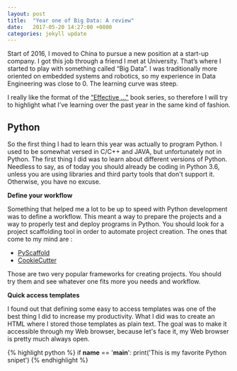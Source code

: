 ```yaml
---
layout: post
title:  "Year one of Big Data: A review"
date:   2017-05-20 14:27:00 +0800
categories: jekyll update
---
```


Start of 2016, I moved to China to pursue a new position at a start-up company. I got this job through a friend I met at University. That’s where I started to play with something called “Big Data”. I was traditionally more oriented on embedded systems and robotics, so my experience in Data Engineering was close to 0. The learning curve was steep. 

I really like the format of the [“Effective ..."](https://www.google.com.hk/?gfe_rd=cr&ei=t_MfWZKdEIyl8wfanJko&gws_rd=ssl#q=effective+book+series) book series, so therefore I will try to highlight what I’ve learning over the past year in the same kind of fashion. 

## Python
So the first thing I had to learn this year was actually to program Python. I used to be somewhat versed in C/C++ and JAVA, but unfortunately not in Python. The first thing I did was to learn about different versions of Python. Needless to say, as of today you should already be coding in Python 3.6, unless you are using libraries and third party tools that don't support it. Otherwise, you have no excuse. 


**Define your workflow**

Something that helped me a lot to be up to speed with Python development was to define a workflow. This meant a way to prepare the projects and a way to properly test and deploy programs in Python. You should look for a project scaffolding tool in order to automate project creation. The ones that come to my mind are : 

* [PyScaffold](https://readthedocs.org/projects/pyscaffold/)
* [CookieCutter](https://cookiecutter.readthedocs.io/en/latest/)

Those are two very popular frameworks for creating projects. You should try them and see whatever one fits more you needs and workflow. 

**Quick access templates**

I found out that defining some easy to access templates was one of the best thing I did to increase my productivity. What I did was to create an HTML where I stored those templates as plain text. The goal was to make it accessible through my Web browser, because let's face it, my Web browser is pretty much always open. 

{% highlight python %}
if __name__ == '__main__':
    print('This is my favorite Python snipet')
{% endhighlight %}
